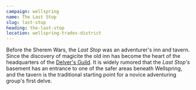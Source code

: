 ```yaml
---
campaign: wellspring
name: The Last Stop
slug: last-stop
heading: the-last-stop
location: wellspring-trades-district
---
```


Before the Sherem Wars, the *Last Stop* was an adventurer's inn and tavern. Since the discovery of magicite the old inn has become the heart of the headquarters of the [Delver's Guild]({{site.baseurl}}/campaigns/wellspring/organizations/delvers-guild). It is widely rumored that the *Last Stop's* basement has an entrance to one of the safer areas beneath Wellspring, and the tavern is the traditional starting point for a novice adventuring group's first delve.
